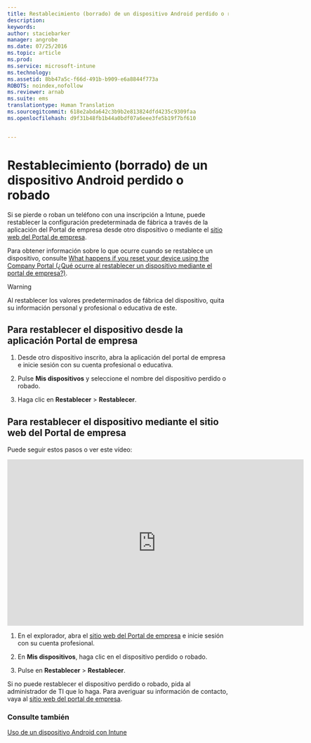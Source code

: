 ```yaml
---
title: Restablecimiento (borrado) de un dispositivo Android perdido o robado | Microsoft Intune
description: 
keywords: 
author: staciebarker
manager: angrobe
ms.date: 07/25/2016
ms.topic: article
ms.prod: 
ms.service: microsoft-intune
ms.technology: 
ms.assetid: 8bb47a5c-f66d-491b-b909-e6a8844f773a
ROBOTS: noindex,nofollow
ms.reviewer: arnab
ms.suite: ems
translationtype: Human Translation
ms.sourcegitcommit: 618e2abda642c3b9b2e813824dfd4235c9309faa
ms.openlocfilehash: d9f31b48fb1b44a0bdf07a6eee3fe5b19f7bf610


---
```



# Restablecimiento (borrado) de un dispositivo Android perdido o robado

Si se pierde o roban un teléfono con una inscripción a Intune, puede restablecer la configuración predeterminada de fábrica a través de la aplicación del Portal de empresa desde otro dispositivo o mediante el [sitio web del Portal de empresa](http://portal.manage.microsoft.com).

Para obtener información sobre lo que ocurre cuando se restablece un dispositivo, consulte [What happens if you reset your device using the Company Portal (¿Qué ocurre al restablecer un dispositivo mediante el portal de empresa?)](what-happens-if-you-reset-your-device-using-the-company-portal-android.md).

> [!WARNING]
> Al restablecer los valores predeterminados de fábrica del dispositivo, quita su información personal y profesional o educativa de este.

## Para restablecer el dispositivo desde la aplicación Portal de empresa

1.  Desde otro dispositivo inscrito, abra la aplicación del portal de empresa e inicie sesión con su cuenta profesional o educativa.

2.  Pulse **Mis dispositivos** y seleccione el nombre del dispositivo perdido o robado.

3.  Haga clic en **Restablecer** &gt; **Restablecer**.

## Para restablecer el dispositivo mediante el sitio web del Portal de empresa

Puede seguir estos pasos o ver este vídeo:

<iframe width="675" height="379" src="https://www.youtube.com/embed/6e73o7f8gxE" frameborder="0" allowfullscreen></iframe>

1.  En el explorador, abra el [sitio web del Portal de empresa](http://portal.manage.microsoft.com) e inicie sesión con su cuenta profesional.

2.  En **Mis dispositivos**, haga clic en el dispositivo perdido o robado.

3.  Pulse en **Restablecer** &gt; **Restablecer**.

Si no puede restablecer el dispositivo perdido o robado, pida al administrador de TI que lo haga. Para averiguar su información de contacto, vaya al [sitio web del portal de empresa](http://portal.manage.microsoft.com).

### Consulte también
[Uso de un dispositivo Android con Intune](using-your-android-device-with-intune.md)



<!--HONumber=Jul16_HO4-->


